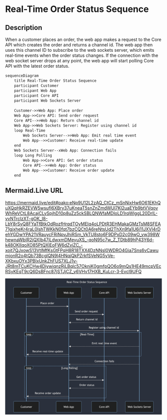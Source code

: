 # Real-Time Order Status Sequence

## Description

When a customer places an order, the web app makes a request to the Core API which creates the order and returns a channel id. The web app then uses this channel ID to subscribe to the web sockets server, which emits real-time events when the order status changes. If the connection with the web socket server drops at any point, the web app will start polling Core API with the latest order status.

```mermaid
sequenceDiagram
    title Real-Time Order Status Sequence
    participant Customer
    participant Web App
    participant Core API
    participant Web Sockets Server

    Customer->>Web App: Place order
    Web App->>Core API: Send order request
    Core API-->>Web App: Return channel id
    Web App->>Web Sockets Server: Register using channel id
    loop Real-Time
        Web Sockets Server-->>Web App: Emit real time event
        Web App-->>Customer: Receive real-time update
    end
    Web Sockets Server--xWeb App: Connection fails
    loop Long Polling
        Web App->>Core API: Get order status
        Core API-->>Web App: Order status
        Web App-->>Customer: Receive order update
    end
```

## Mermaid.Live URL

https://mermaid.live/edit#pako:eNp9U12L2zAQ_CtCz_mSnNixHw6O61EKhQuXQqHkRZEVW5wsufI6XBry37uKneaT5snZnZmdWUl7Kl2uaEYb9btVVqovWhReVCtL8AcajCLvSpjhD10p8uZz5ckSBLQNWfaMDloLD1rqWlggL20DrlL-vvNTrclzXT-gOK_I8-LbY8rSyQ8FYaTfBtkOdRozfHrqdTOyMEIq4oLPDtR3EHMakaGMzTsM8SFEA71gjxheKr4raL0lshTWKkN0fqt7bzCQCt0A6reNtsUd2ThXn9fa1U6i11JXVl4rDehYGDwYPA21VRauycFRiNpvJhiRSm_VkTU8sto6F9DPxD2c09wO_vw398WhewnaWbIR2jQXIb47jLdwxmDMeyuXS_-qoN95c7w_Z_TDtb89hP43Y6d-k48OKIIqoXO85PtQXlEoFW6dZviZC_-xoit7QJxowS13VtIMfKsGtFPqH8R18TXX4DzNNsI0WDRO4Gia7Sns6vCawumjonR2o4tQb73BcglQN9l4HNqjQkPZrkfSVeNG5yVe-XKbxuOYx3PBIxUnkZhFUS7XLJ1v-JRt8mTCuKCHw4DiywiqnzRjLBqlc57OknjK0gmfpQO6o9mQs1HE49mcpVEcRSyKEqT9cQ6DsBFnc87jSTJjCZ_y6VHv17HXB_KuLcr-3-Evcl9UFQ

![Sequence Diagram](./sequence-diagram-2.png)
